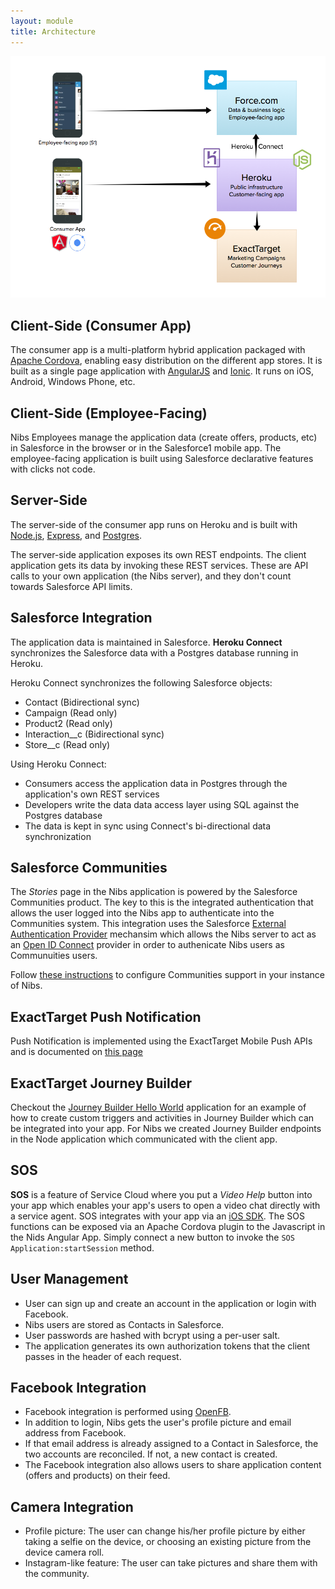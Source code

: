 ```yaml
---
layout: module
title: Architecture
---
```

![alt tag](images/architecture.png)

## Client-Side (Consumer App)

The consumer app is a multi-platform hybrid application packaged with [Apache Cordova](https://cordova.apache.org/), enabling easy distribution on the different app stores. It is built as a single page application with [AngularJS](https://angularjs.org/) and [Ionic](http://ionicframework.com/). It runs on iOS, Android, Windows Phone, etc.  

## Client-Side (Employee-Facing)

Nibs Employees manage the application data (create offers, products, etc) in Salesforce in the browser or in the Salesforce1 mobile app. The employee-facing application is built using Salesforce declarative features with clicks not code. 

## Server-Side

The server-side of the consumer app runs on Heroku and is built with [Node.js](http://nodejs.org/), [Express](http://expressjs.com/), and [Postgres](https://www.heroku.com/postgres).

The server-side application exposes its own REST endpoints. The client application gets its data by invoking these REST services. These are API calls to your own application (the Nibs server), and they don't count towards Salesforce API limits.


## Salesforce Integration

The application data is maintained in Salesforce. **Heroku Connect** synchronizes the Salesforce data with a Postgres database running in Heroku.

Heroku Connect synchronizes the following Salesforce objects:

- Contact (Bidirectional sync)
- Campaign (Read only)
- Product2 (Read only)
- Interaction__c (Bidirectional sync)
- Store__c (Read only)

Using Heroku Connect:
 
 - Consumers access the application data in Postgres through the application's own REST services 
 - Developers write the data data access layer using SQL against the Postgres database
 - The data is kept in sync using Connect's bi-directional data synchronization
 
## Salesforce Communities

The _Stories_ page in the Nibs application is powered by the Salesforce Communities product. The key
to this is the integrated authentication that allows the user logged into the Nibs 
app to authenticate into the Communities system. This integration uses the Salesforce 
[External Authentication Provider](https://help.salesforce.com/apex/HTViewHelpDoc?id=sso_provider_openid_connect.htm&language=en_US)
mechansim which allows the Nibs server to act as an [Open ID Connect](http://openid.net/connect/) provider
in order to authenicate Nibs users as Communuities users.

Follow [these instructions](communities.html) to configure Communities support in your instance
of Nibs.


## ExactTarget Push Notification

Push Notification is implemented using the ExactTarget Mobile Push APIs and is documented on [this page](push.html)

## ExactTarget Journey Builder

Checkout the [Journey Builder Hello World](https://github.com/ExactTarget/journey-builder-custom-hello-world) application
for an example of how to create custom triggers and activities in Journey Builder which can be integrated into
your app. For Nibs we created Journey Builder endpoints in the Node application which communicated with the 
client app.

## SOS

**SOS** is a feature of Service Cloud where you put a _Video Help_ button into your app which enables your
app's users to open a video chat directly with a service agent. SOS integrates with your app via an 
[iOS SDK](https://github.com/goinstant/sos-guides). The SOS functions can be exposed via an Apache Cordova
plugin to the Javascript in the Nids Angular App. Simply connect a new button to invoke the 
`SOS Application:startSession` method.


## User Management

- User can sign up and create an account in the application or login with Facebook.
- Nibs users are stored as Contacts in Salesforce.
- User passwords are hashed with bcrypt using a per-user salt.
- The application generates its own authorization tokens that the client passes in the header of each request.

## Facebook Integration

- Facebook integration is performed using [OpenFB](https://github.com/ccoenraets/OpenFB).
- In addition to login, Nibs gets the user's profile picture and email address from Facebook.
- If that email address is already assigned to a Contact in Salesforce, the two accounts are reconciled. If not, a new contact is created.
- The Facebook integration also allows users to share application content (offers and products) on their feed.

## Camera Integration

- Profile picture: The user can change his/her profile picture by either taking a selfie on the device, or choosing an existing picture from the device camera roll.
- Instagram-like feature: The user can take pictures and share them with the community.
